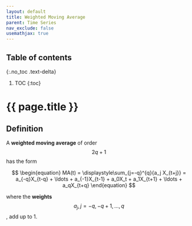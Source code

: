 ```yaml
---
layout: default
title: Weighted Moving Average
parent: Time Series
nav_exclude: false
usemathjax: true
---
```


## Table of contents
{:.no_toc .text-delta}

1. TOC
{:toc}

# {{ page.title }}

## Definition

A **weighted moving average** of order $$2q + 1$$ has the form

$$
\begin{equation}
MA(t) = \displaystyle\sum_{j=-q}^{q}{a_j X_{t+j}} = a_{-q}X_{t-q} + \ldots + a_{-1}X_{t-1} + a_0X_t + a_1X_{t+1} + \ldots + a_qX_{t+q}
\end{equation}
$$

where the **weights** $$a_j, j = -q, -q + 1, \ldots, q$$, add up to 1.
